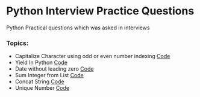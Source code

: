 # Python Interview Practice Questions
  Python Practical questions which was asked in interviews 

### Topics:
+ Capitalize Character using odd or even number indexing [Code](Capitalize%20character%20with%20odd%20number%20indexing)
+ Yield In Python [Code](Yield%20in%20python)
+ Date without leading zero [Code](Strftime%20date%20without%20leading%20zero)
+ Sum Integer from List [Code](sum%20the%20numbers%20from%20the%20list)
+ Concat String [Code](Concat%20String)
+ Unique Number [Code](Unique%20number)
